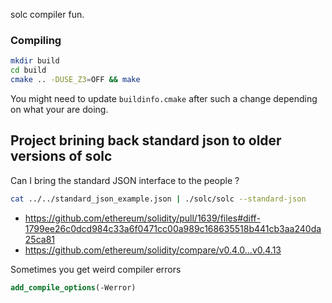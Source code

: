 solc compiler fun. 

### Compiling
```bash
mkdir build
cd build
cmake .. -DUSE_Z3=OFF && make
```

You might need to update `buildinfo.cmake` after such a change depending on what your are doing.

## Project brining back standard json to older versions of solc
Can I bring the standard JSON interface to the people ? 

```bash
cat ../../standard_json_example.json | ./solc/solc --standard-json 
```

- https://github.com/ethereum/solidity/pull/1639/files#diff-1799ee26c0dcd984c33a6f0471cc00a989c168635518b441cb3aa240da25ca81
- https://github.com/ethereum/solidity/compare/v0.4.0...v0.4.13

Sometimes you get weird compiler errors
```cmake
add_compile_options(-Werror)
```

